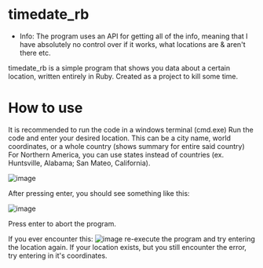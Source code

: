 # timedate_rb
* Info: The program uses an API for getting all of the info, meaning that I have absolutely no control over if it works, what locations are & aren't there etc.

timedate_rb is a simple program that shows you data about a certain location, written entirely in Ruby.
Created as a project to kill some time.

# How to use
It is recommended to run the code in a windows terminal (cmd.exe)
Run the code and enter your desired location. This can be a city name, world coordinates, or a whole country (shows summary for entire said country) For Northern America, you can use states instead of countries (ex. Huntsville, Alabama; San Mateo, California).

![image](https://user-images.githubusercontent.com/109431644/179367610-927315a9-9276-473b-8fa7-c8c7616dfce6.png)

After pressing enter, you should see something like this:

![image](https://user-images.githubusercontent.com/109431644/179367747-f313cd09-8feb-4962-9757-56c7fd4caf41.png)

Press enter to abort the program.

If you ever encounter this:
![image](https://user-images.githubusercontent.com/109431644/179367934-062b8fd8-64ca-4173-a562-504f3ed94cd4.png)
re-execute the program and try entering the location again. If your location exists, but you still encounter the error, try entering in it's coordinates.


